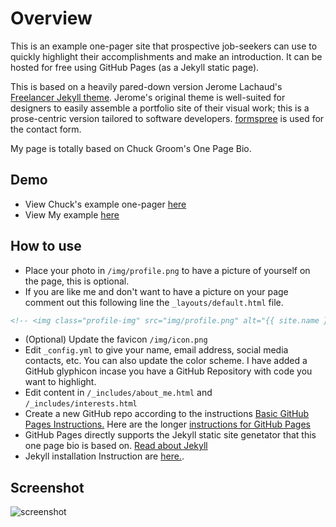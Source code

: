 # Overview

This is an example one-pager site that prospective job-seekers can use to quickly
highlight their accomplishments and make an introduction. It can be hosted for free using
GitHub Pages (as a Jekyll static page).

This is based on a heavily pared-down version Jerome Lachaud's [Freelancer Jekyll theme](https://github.com/jeromelachaud/freelancer-theme).
Jerome's original theme is well-suited for designers to easily assemble a portfolio site of their visual work; this
is a prose-centric version tailored to software developers. [formspree](http://formspree.io/) is used for the contact form.

My page is totally based on Chuck Groom's One Page Bio.

## Demo

- View Chuck's example one-pager [here](http://chuckgroom.com/onepage-bio/)
- View My example [here](https://test.com)

## How to use

 - Place your photo in `/img/profile.png` to have a picture of yourself on the page, this is optional.
 - If you are like me and don't want to have a picture on your page comment out this following line the `_layouts/default.html` file.
 ``` html
 <!-- <img class="profile-img" src="img/profile.png" alt="{{ site.name }}"> -->
 ```
 - (Optional) Update the favicon `/img/icon.png`
 - Edit `_config.yml` to give your name, email address, social media contacts, etc. You can also update the color scheme.  I have added a GitHub glyphicon incase you have a GitHub Repository with code you want to highlight.
 - Edit content in `/_includes/about_me.html` and `/_includes/interests.html`
 - Create a new GitHub repo according to the instructions [Basic GitHub Pages Instructions.](https://pages.github.com/) Here are the longer [instructions for GitHub Pages](https://help.github.com/en/categories/github-pages-basics.)
 - GitHub Pages directly supports the Jekyll static site genetator that this one page bio is based on.  [Read about Jekyll](https://jekyllrb.com/)
 - Jekyll installation Instruction are [here.](https://jekyllrb.com/docs/installation/).

## Screenshot

![screenshot]()


